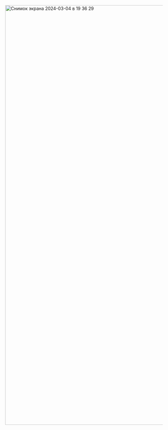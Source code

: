 <img width="1340" alt="Снимок экрана 2024-03-04 в 19 36 29" src="https://github.com/Guap18/DOCKER/assets/137062261/70fdb31c-0c7a-4d37-a5c3-483a33b3b711">
